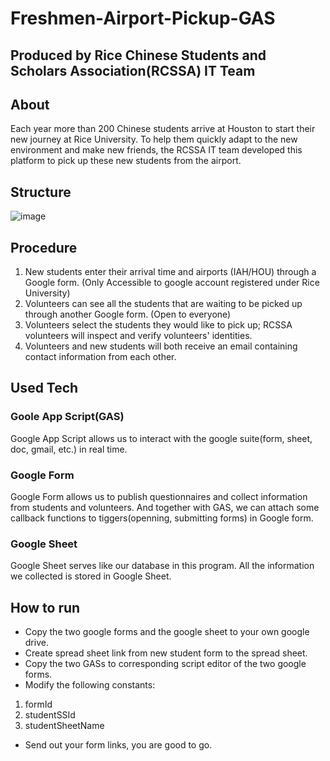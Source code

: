# Freshmen-Airport-Pickup-GAS
## Produced by Rice Chinese Students and Scholars Association(RCSSA) IT Team

## About
Each year more than 200 Chinese students arrive at Houston to start their new journey at Rice University. To help them quickly adapt to the new environment 
and make new friends, the RCSSA IT team developed this platform to pick up these new students from the airport. 

## Structure
![image](https://user-images.githubusercontent.com/110940128/190276652-0ec92aa4-22cf-4cb7-8003-b06ffbc35697.png)

## Procedure
1. New students enter their arrival time and airports (IAH/HOU) through a Google form. (Only Accessible to google account registered under Rice University)
2. Volunteers can see all the students that are waiting to be picked up through another Google form. (Open to everyone)
3. Volunteers select the students they would like to pick up; RCSSA volunteers will inspect and verify volunteers' identities.
4. Volunteers and new students will both receive an email containing contact information from each other.

## Used Tech

### Goole App Script(GAS)
Google App Script allows us to interact with the google suite(form, sheet, doc, gmail, etc.) in real time. 

### Google Form
Google Form allows us to publish questionnaires and collect information from students and volunteers. And together with GAS, we can attach some callback functions to tiggers(openning, submitting forms) in Google form.

### Google Sheet
Google Sheet serves like our database in this program. All the information we collected is stored in Google Sheet. 

## How to run
* Copy the two google forms and the google sheet to your own google drive.
* Create spread sheet link from new student form to the spread sheet.
* Copy the two GASs to corresponding script editor of the two google forms.
* Modify the following constants:
1. formId
2. studentSSId
3. studentSheetName
* Send out your form links, you are good to go.